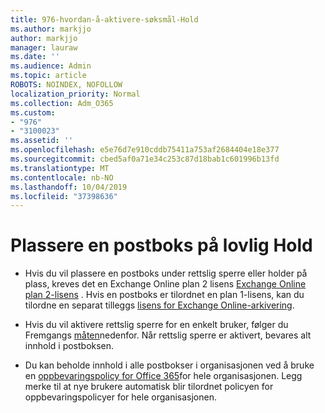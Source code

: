 ```yaml
---
title: 976-hvordan-å-aktivere-søksmål-Hold
ms.author: markjjo
author: markjjo
manager: lauraw
ms.date: ''
ms.audience: Admin
ms.topic: article
ROBOTS: NOINDEX, NOFOLLOW
localization_priority: Normal
ms.collection: Adm_O365
ms.custom:
- "976"
- "3100023"
ms.assetid: ''
ms.openlocfilehash: e5e76d7e910cddb75411a753af2684404e18e377
ms.sourcegitcommit: cbed5af0a71e34c253c87d18bab1c601996b13fd
ms.translationtype: MT
ms.contentlocale: nb-NO
ms.lasthandoff: 10/04/2019
ms.locfileid: "37398636"
---
```

# <a name="place-a-mailbox-on-legal-hold"></a>Plassere en postboks på lovlig Hold

- Hvis du vil plassere en postboks under rettslig sperre eller holder på plass, kreves det en Exchange Online plan 2 lisens [Exchange Online plan 2-lisens](https://docs.microsoft.com/office365/servicedescriptions/office-365-platform-service-description/office-365-plan-options) . Hvis en postboks er tilordnet en plan 1-lisens, kan du tilordne en separat tilleggs [lisens for Exchange Online-arkivering](https://docs.microsoft.com/office365/servicedescriptions/exchange-online-archiving-service-description).

- Hvis du vil aktivere rettslig sperre for en enkelt bruker, følger du Fremgangs [måten](https://docs.microsoft.com/office365/securitycompliance/create-a-litigation-hold)nedenfor. Når rettslig sperre er aktivert, bevares alt innhold i postboksen.

- Du kan beholde innhold i alle postbokser i organisasjonen ved å bruke en [oppbevaringspolicy for Office 365](https://docs.microsoft.com/microsoft-365/compliance/retention-policies#applying-a-retention-policy-to-an-entire-organization-or-specific-locations)for hele organisasjonen. Legg merke til at nye brukere automatisk blir tilordnet policyen for oppbevaringspolicyer for hele organisasjonen.
